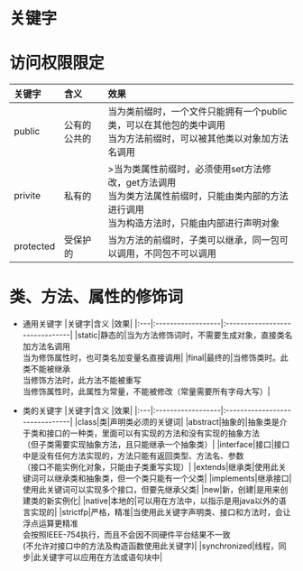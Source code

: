 
# **关键字**

# 访问权限限定

|关键字|含义                |效果|
|:---|:------------------|:-------------------------------|
|public|公有的公共的        |当为类前缀时，一个文件只能拥有一个public类，可以在其他包的类中调用</br>当为方法前缀时，可以被其他类以对象加方法名调用|
|privite|私有的|>当为类属性前缀时，必须使用set方法修改，get方法调用</br>当为类方法属性前缀时，只能由类内部的方法进行调用</br>当为构造方法时，只能由内部进行声明对象|
|protected|受保护的|当为方法的前缀时，子类可以继承，同一包可以调用，不同包不可以调用|

# 类、方法、属性的修饰词
+ 通用关键字
|关键字|含义                |效果|
|:---|:------------------|:-------------------------------|
|static|静态的|当为方法修饰词时，不需要生成对象，直接类名加方法名调用</br>当为修饰属性时，也可类名加变量名直接调用|
|final|最终的|当修饰类时。此类不能被继承</br>当修饰方法时，此方法不能被重写</br>当修饰属性时，此属性为常量，不能被修改（常量需要所有字母大写）|

+ 类的关键字
|关键字|含义                |效果|
|:---|:------------------|:-------------------------------|
|class|类|声明类必须的关键词|
|abstract|抽象的|抽象类是介于类和接口的一种类，里面可以有实现的方法和没有实现的抽象方法</br>（但子类需要实现抽象方法，且只能继承一个抽象类）|
|interface|接口|接口中是没有任何方法实现的，方法只能有返回类型、方法名、参数</br>（接口不能实例化对象，只能由子类重写实现）|
|extends|继承类|使用此关键词可以继承类和抽象类，但一个类只能有一个父类|
|implements|继承接口|使用此关键词可以实现多个接口，但要先继承父类|
|new|新，创建|是用来创建类的新实例化|
|native|本地的|可以用在方法中，以指示是用java以外的语言实现的|
|strictfp|严格，精准|当使用此关键字声明类、接口和方法时，会让浮点运算更精准</br>会按照IEEE-754执行，而且不会因不同硬件平台结果不一致</br>(不允许对接口中的方法及构造函数使用此关键字)|
|synchronized|线程，同步|此关键字可以应用在方法或语句块中|
